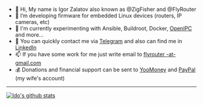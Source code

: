 
- 👋 Hi, My name is Igor Zalatov also known as @ZigFisher and @FlyRouter
- 💞️ I’m developing firmware for embedded Linux devices (routers, IP cameras, etc)
- 🌱 I'm currently experimenting with Ansible, Buildroot, Docker, [OpenIPC](https://openipc.org) and more...
- 💬 You can quickly contact me via [Telegram](https://t.me/FlyRouter) and also can find me in [LinkedIn](https://www.linkedin.com/in/igor-zalatov-41a98079)
- 📫 If you have some work for me just write email to [flyrouter -at- gmail.com](mailto:flyrouter-at-gmail.com)
- 💰 Donations and financial support can be sent to [YooMoney](https://yoomoney.ru/to/410011741171832) and [PayPal](https://www.paypal.com/paypalme/andramoreni?locale.x=en_US) (my wife's account)

-----

[![Ido's github stats](https://github-readme-stats.vercel.app/api?username=zigfisher)](https://github.com/anuraghazra/github-readme-stats)
